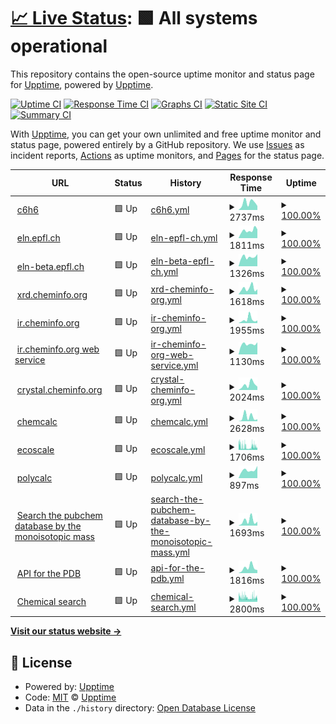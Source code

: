 # [📈 Live Status](https://demo.upptime.js.org): <!--live status--> **🟩 All systems operational**

This repository contains the open-source uptime monitor and status page for [Upptime](https://upptime.js.org), powered by [Upptime](https://github.com/upptime/upptime).

[![Uptime CI](https://github.com/kjappelbaum/cheminfo-status/workflows/Uptime%20CI/badge.svg)](https://github.com/upptime/upptime/actions?query=workflow%3A%22Uptime+CI%22)
[![Response Time CI](https://github.com/kjappelbaum/cheminfo-status/workflows/Response%20Time%20CI/badge.svg)](https://github.com/upptime/upptime/actions?query=workflow%3A%22Response+Time+CI%22)
[![Graphs CI](https://github.com/kjappelbaum/cheminfo-status/workflows/Graphs%20CI/badge.svg)](https://github.com/upptime/upptime/actions?query=workflow%3A%22Graphs+CI%22)
[![Static Site CI](https://github.com/kjappelbaum/cheminfo-status/workflows/Static%20Site%20CI/badge.svg)](https://github.com/upptime/upptime/actions?query=workflow%3A%22Static+Site+CI%22)
[![Summary CI](https://github.com/kjappelbaum/cheminfo-status/workflows/Summary%20CI/badge.svg)](https://github.com/upptime/upptime/actions?query=workflow%3A%22Summary+CI%22)

With [Upptime](https://upptime.js.org), you can get your own unlimited and free uptime monitor and status page, powered entirely by a GitHub repository. We use [Issues](https://github.com/upptime/upptime/issues) as incident reports, [Actions](https://github.com/upptime/upptime/actions) as uptime monitors, and [Pages](https://demo.upptime.js.org) for the status page.

<!--start: status pages-->
<!-- This summary is generated by Upptime (https://github.com/upptime/upptime) -->
<!-- Do not edit this manually, your changes will be overwritten -->
<!-- prettier-ignore -->
| URL | Status | History | Response Time | Uptime |
| --- | ------ | ------- | ------------- | ------ |
| <img alt="" src="https://favicons.githubusercontent.com/www.c6h6.org" height="13"> [c6h6](https://www.c6h6.org/) | 🟩 Up | [c6h6.yml](https://github.com/lpatiny/cheminfo-status/commits/HEAD/history/c6h6.yml) | <details><summary><img alt="Response time graph" src="./graphs/c6h6/response-time-week.png" height="20"> 2737ms</summary><br><a href="https://kjappelbaum.github.io/cheminfo-status/history/c6h6"><img alt="Response time 1548" src="https://img.shields.io/endpoint?url=https%3A%2F%2Fraw.githubusercontent.com%2Flpatiny%2Fcheminfo-status%2FHEAD%2Fapi%2Fc6h6%2Fresponse-time.json"></a><br><a href="https://kjappelbaum.github.io/cheminfo-status/history/c6h6"><img alt="24-hour response time 1550" src="https://img.shields.io/endpoint?url=https%3A%2F%2Fraw.githubusercontent.com%2Flpatiny%2Fcheminfo-status%2FHEAD%2Fapi%2Fc6h6%2Fresponse-time-day.json"></a><br><a href="https://kjappelbaum.github.io/cheminfo-status/history/c6h6"><img alt="7-day response time 2737" src="https://img.shields.io/endpoint?url=https%3A%2F%2Fraw.githubusercontent.com%2Flpatiny%2Fcheminfo-status%2FHEAD%2Fapi%2Fc6h6%2Fresponse-time-week.json"></a><br><a href="https://kjappelbaum.github.io/cheminfo-status/history/c6h6"><img alt="30-day response time 2668" src="https://img.shields.io/endpoint?url=https%3A%2F%2Fraw.githubusercontent.com%2Flpatiny%2Fcheminfo-status%2FHEAD%2Fapi%2Fc6h6%2Fresponse-time-month.json"></a><br><a href="https://kjappelbaum.github.io/cheminfo-status/history/c6h6"><img alt="1-year response time 1685" src="https://img.shields.io/endpoint?url=https%3A%2F%2Fraw.githubusercontent.com%2Flpatiny%2Fcheminfo-status%2FHEAD%2Fapi%2Fc6h6%2Fresponse-time-year.json"></a></details> | <details><summary><a href="https://kjappelbaum.github.io/cheminfo-status/history/c6h6">100.00%</a></summary><a href="https://kjappelbaum.github.io/cheminfo-status/history/c6h6"><img alt="All-time uptime 100.00%" src="https://img.shields.io/endpoint?url=https%3A%2F%2Fraw.githubusercontent.com%2Flpatiny%2Fcheminfo-status%2FHEAD%2Fapi%2Fc6h6%2Fuptime.json"></a><br><a href="https://kjappelbaum.github.io/cheminfo-status/history/c6h6"><img alt="24-hour uptime 100.00%" src="https://img.shields.io/endpoint?url=https%3A%2F%2Fraw.githubusercontent.com%2Flpatiny%2Fcheminfo-status%2FHEAD%2Fapi%2Fc6h6%2Fuptime-day.json"></a><br><a href="https://kjappelbaum.github.io/cheminfo-status/history/c6h6"><img alt="7-day uptime 100.00%" src="https://img.shields.io/endpoint?url=https%3A%2F%2Fraw.githubusercontent.com%2Flpatiny%2Fcheminfo-status%2FHEAD%2Fapi%2Fc6h6%2Fuptime-week.json"></a><br><a href="https://kjappelbaum.github.io/cheminfo-status/history/c6h6"><img alt="30-day uptime 100.00%" src="https://img.shields.io/endpoint?url=https%3A%2F%2Fraw.githubusercontent.com%2Flpatiny%2Fcheminfo-status%2FHEAD%2Fapi%2Fc6h6%2Fuptime-month.json"></a><br><a href="https://kjappelbaum.github.io/cheminfo-status/history/c6h6"><img alt="1-year uptime 100.00%" src="https://img.shields.io/endpoint?url=https%3A%2F%2Fraw.githubusercontent.com%2Flpatiny%2Fcheminfo-status%2FHEAD%2Fapi%2Fc6h6%2Fuptime-year.json"></a></details>
| <img alt="" src="https://favicons.githubusercontent.com/eln.epfl.ch" height="13"> [eln.epfl.ch](https://eln.epfl.ch) | 🟩 Up | [eln-epfl-ch.yml](https://github.com/lpatiny/cheminfo-status/commits/HEAD/history/eln-epfl-ch.yml) | <details><summary><img alt="Response time graph" src="./graphs/eln-epfl-ch/response-time-week.png" height="20"> 1811ms</summary><br><a href="https://kjappelbaum.github.io/cheminfo-status/history/eln-epfl-ch"><img alt="Response time 1608" src="https://img.shields.io/endpoint?url=https%3A%2F%2Fraw.githubusercontent.com%2Flpatiny%2Fcheminfo-status%2FHEAD%2Fapi%2Feln-epfl-ch%2Fresponse-time.json"></a><br><a href="https://kjappelbaum.github.io/cheminfo-status/history/eln-epfl-ch"><img alt="24-hour response time 2061" src="https://img.shields.io/endpoint?url=https%3A%2F%2Fraw.githubusercontent.com%2Flpatiny%2Fcheminfo-status%2FHEAD%2Fapi%2Feln-epfl-ch%2Fresponse-time-day.json"></a><br><a href="https://kjappelbaum.github.io/cheminfo-status/history/eln-epfl-ch"><img alt="7-day response time 1811" src="https://img.shields.io/endpoint?url=https%3A%2F%2Fraw.githubusercontent.com%2Flpatiny%2Fcheminfo-status%2FHEAD%2Fapi%2Feln-epfl-ch%2Fresponse-time-week.json"></a><br><a href="https://kjappelbaum.github.io/cheminfo-status/history/eln-epfl-ch"><img alt="30-day response time 1679" src="https://img.shields.io/endpoint?url=https%3A%2F%2Fraw.githubusercontent.com%2Flpatiny%2Fcheminfo-status%2FHEAD%2Fapi%2Feln-epfl-ch%2Fresponse-time-month.json"></a><br><a href="https://kjappelbaum.github.io/cheminfo-status/history/eln-epfl-ch"><img alt="1-year response time 1649" src="https://img.shields.io/endpoint?url=https%3A%2F%2Fraw.githubusercontent.com%2Flpatiny%2Fcheminfo-status%2FHEAD%2Fapi%2Feln-epfl-ch%2Fresponse-time-year.json"></a></details> | <details><summary><a href="https://kjappelbaum.github.io/cheminfo-status/history/eln-epfl-ch">100.00%</a></summary><a href="https://kjappelbaum.github.io/cheminfo-status/history/eln-epfl-ch"><img alt="All-time uptime 100.00%" src="https://img.shields.io/endpoint?url=https%3A%2F%2Fraw.githubusercontent.com%2Flpatiny%2Fcheminfo-status%2FHEAD%2Fapi%2Feln-epfl-ch%2Fuptime.json"></a><br><a href="https://kjappelbaum.github.io/cheminfo-status/history/eln-epfl-ch"><img alt="24-hour uptime 100.00%" src="https://img.shields.io/endpoint?url=https%3A%2F%2Fraw.githubusercontent.com%2Flpatiny%2Fcheminfo-status%2FHEAD%2Fapi%2Feln-epfl-ch%2Fuptime-day.json"></a><br><a href="https://kjappelbaum.github.io/cheminfo-status/history/eln-epfl-ch"><img alt="7-day uptime 100.00%" src="https://img.shields.io/endpoint?url=https%3A%2F%2Fraw.githubusercontent.com%2Flpatiny%2Fcheminfo-status%2FHEAD%2Fapi%2Feln-epfl-ch%2Fuptime-week.json"></a><br><a href="https://kjappelbaum.github.io/cheminfo-status/history/eln-epfl-ch"><img alt="30-day uptime 100.00%" src="https://img.shields.io/endpoint?url=https%3A%2F%2Fraw.githubusercontent.com%2Flpatiny%2Fcheminfo-status%2FHEAD%2Fapi%2Feln-epfl-ch%2Fuptime-month.json"></a><br><a href="https://kjappelbaum.github.io/cheminfo-status/history/eln-epfl-ch"><img alt="1-year uptime 100.00%" src="https://img.shields.io/endpoint?url=https%3A%2F%2Fraw.githubusercontent.com%2Flpatiny%2Fcheminfo-status%2FHEAD%2Fapi%2Feln-epfl-ch%2Fuptime-year.json"></a></details>
| <img alt="" src="https://favicons.githubusercontent.com/eln-beta.epfl.ch" height="13"> [eln-beta.epfl.ch](https://eln-beta.epfl.ch) | 🟩 Up | [eln-beta-epfl-ch.yml](https://github.com/lpatiny/cheminfo-status/commits/HEAD/history/eln-beta-epfl-ch.yml) | <details><summary><img alt="Response time graph" src="./graphs/eln-beta-epfl-ch/response-time-week.png" height="20"> 1326ms</summary><br><a href="https://kjappelbaum.github.io/cheminfo-status/history/eln-beta-epfl-ch"><img alt="Response time 1249" src="https://img.shields.io/endpoint?url=https%3A%2F%2Fraw.githubusercontent.com%2Flpatiny%2Fcheminfo-status%2FHEAD%2Fapi%2Feln-beta-epfl-ch%2Fresponse-time.json"></a><br><a href="https://kjappelbaum.github.io/cheminfo-status/history/eln-beta-epfl-ch"><img alt="24-hour response time 1713" src="https://img.shields.io/endpoint?url=https%3A%2F%2Fraw.githubusercontent.com%2Flpatiny%2Fcheminfo-status%2FHEAD%2Fapi%2Feln-beta-epfl-ch%2Fresponse-time-day.json"></a><br><a href="https://kjappelbaum.github.io/cheminfo-status/history/eln-beta-epfl-ch"><img alt="7-day response time 1326" src="https://img.shields.io/endpoint?url=https%3A%2F%2Fraw.githubusercontent.com%2Flpatiny%2Fcheminfo-status%2FHEAD%2Fapi%2Feln-beta-epfl-ch%2Fresponse-time-week.json"></a><br><a href="https://kjappelbaum.github.io/cheminfo-status/history/eln-beta-epfl-ch"><img alt="30-day response time 1290" src="https://img.shields.io/endpoint?url=https%3A%2F%2Fraw.githubusercontent.com%2Flpatiny%2Fcheminfo-status%2FHEAD%2Fapi%2Feln-beta-epfl-ch%2Fresponse-time-month.json"></a><br><a href="https://kjappelbaum.github.io/cheminfo-status/history/eln-beta-epfl-ch"><img alt="1-year response time 1264" src="https://img.shields.io/endpoint?url=https%3A%2F%2Fraw.githubusercontent.com%2Flpatiny%2Fcheminfo-status%2FHEAD%2Fapi%2Feln-beta-epfl-ch%2Fresponse-time-year.json"></a></details> | <details><summary><a href="https://kjappelbaum.github.io/cheminfo-status/history/eln-beta-epfl-ch">100.00%</a></summary><a href="https://kjappelbaum.github.io/cheminfo-status/history/eln-beta-epfl-ch"><img alt="All-time uptime 100.00%" src="https://img.shields.io/endpoint?url=https%3A%2F%2Fraw.githubusercontent.com%2Flpatiny%2Fcheminfo-status%2FHEAD%2Fapi%2Feln-beta-epfl-ch%2Fuptime.json"></a><br><a href="https://kjappelbaum.github.io/cheminfo-status/history/eln-beta-epfl-ch"><img alt="24-hour uptime 100.00%" src="https://img.shields.io/endpoint?url=https%3A%2F%2Fraw.githubusercontent.com%2Flpatiny%2Fcheminfo-status%2FHEAD%2Fapi%2Feln-beta-epfl-ch%2Fuptime-day.json"></a><br><a href="https://kjappelbaum.github.io/cheminfo-status/history/eln-beta-epfl-ch"><img alt="7-day uptime 100.00%" src="https://img.shields.io/endpoint?url=https%3A%2F%2Fraw.githubusercontent.com%2Flpatiny%2Fcheminfo-status%2FHEAD%2Fapi%2Feln-beta-epfl-ch%2Fuptime-week.json"></a><br><a href="https://kjappelbaum.github.io/cheminfo-status/history/eln-beta-epfl-ch"><img alt="30-day uptime 100.00%" src="https://img.shields.io/endpoint?url=https%3A%2F%2Fraw.githubusercontent.com%2Flpatiny%2Fcheminfo-status%2FHEAD%2Fapi%2Feln-beta-epfl-ch%2Fuptime-month.json"></a><br><a href="https://kjappelbaum.github.io/cheminfo-status/history/eln-beta-epfl-ch"><img alt="1-year uptime 100.00%" src="https://img.shields.io/endpoint?url=https%3A%2F%2Fraw.githubusercontent.com%2Flpatiny%2Fcheminfo-status%2FHEAD%2Fapi%2Feln-beta-epfl-ch%2Fuptime-year.json"></a></details>
| <img alt="" src="https://favicons.githubusercontent.com/xrd.cheminfo.org" height="13"> [xrd.cheminfo.org](https://xrd.cheminfo.org) | 🟩 Up | [xrd-cheminfo-org.yml](https://github.com/lpatiny/cheminfo-status/commits/HEAD/history/xrd-cheminfo-org.yml) | <details><summary><img alt="Response time graph" src="./graphs/xrd-cheminfo-org/response-time-week.png" height="20"> 1618ms</summary><br><a href="https://kjappelbaum.github.io/cheminfo-status/history/xrd-cheminfo-org"><img alt="Response time 1321" src="https://img.shields.io/endpoint?url=https%3A%2F%2Fraw.githubusercontent.com%2Flpatiny%2Fcheminfo-status%2FHEAD%2Fapi%2Fxrd-cheminfo-org%2Fresponse-time.json"></a><br><a href="https://kjappelbaum.github.io/cheminfo-status/history/xrd-cheminfo-org"><img alt="24-hour response time 1381" src="https://img.shields.io/endpoint?url=https%3A%2F%2Fraw.githubusercontent.com%2Flpatiny%2Fcheminfo-status%2FHEAD%2Fapi%2Fxrd-cheminfo-org%2Fresponse-time-day.json"></a><br><a href="https://kjappelbaum.github.io/cheminfo-status/history/xrd-cheminfo-org"><img alt="7-day response time 1618" src="https://img.shields.io/endpoint?url=https%3A%2F%2Fraw.githubusercontent.com%2Flpatiny%2Fcheminfo-status%2FHEAD%2Fapi%2Fxrd-cheminfo-org%2Fresponse-time-week.json"></a><br><a href="https://kjappelbaum.github.io/cheminfo-status/history/xrd-cheminfo-org"><img alt="30-day response time 2204" src="https://img.shields.io/endpoint?url=https%3A%2F%2Fraw.githubusercontent.com%2Flpatiny%2Fcheminfo-status%2FHEAD%2Fapi%2Fxrd-cheminfo-org%2Fresponse-time-month.json"></a><br><a href="https://kjappelbaum.github.io/cheminfo-status/history/xrd-cheminfo-org"><img alt="1-year response time 1446" src="https://img.shields.io/endpoint?url=https%3A%2F%2Fraw.githubusercontent.com%2Flpatiny%2Fcheminfo-status%2FHEAD%2Fapi%2Fxrd-cheminfo-org%2Fresponse-time-year.json"></a></details> | <details><summary><a href="https://kjappelbaum.github.io/cheminfo-status/history/xrd-cheminfo-org">100.00%</a></summary><a href="https://kjappelbaum.github.io/cheminfo-status/history/xrd-cheminfo-org"><img alt="All-time uptime 100.00%" src="https://img.shields.io/endpoint?url=https%3A%2F%2Fraw.githubusercontent.com%2Flpatiny%2Fcheminfo-status%2FHEAD%2Fapi%2Fxrd-cheminfo-org%2Fuptime.json"></a><br><a href="https://kjappelbaum.github.io/cheminfo-status/history/xrd-cheminfo-org"><img alt="24-hour uptime 100.00%" src="https://img.shields.io/endpoint?url=https%3A%2F%2Fraw.githubusercontent.com%2Flpatiny%2Fcheminfo-status%2FHEAD%2Fapi%2Fxrd-cheminfo-org%2Fuptime-day.json"></a><br><a href="https://kjappelbaum.github.io/cheminfo-status/history/xrd-cheminfo-org"><img alt="7-day uptime 100.00%" src="https://img.shields.io/endpoint?url=https%3A%2F%2Fraw.githubusercontent.com%2Flpatiny%2Fcheminfo-status%2FHEAD%2Fapi%2Fxrd-cheminfo-org%2Fuptime-week.json"></a><br><a href="https://kjappelbaum.github.io/cheminfo-status/history/xrd-cheminfo-org"><img alt="30-day uptime 100.00%" src="https://img.shields.io/endpoint?url=https%3A%2F%2Fraw.githubusercontent.com%2Flpatiny%2Fcheminfo-status%2FHEAD%2Fapi%2Fxrd-cheminfo-org%2Fuptime-month.json"></a><br><a href="https://kjappelbaum.github.io/cheminfo-status/history/xrd-cheminfo-org"><img alt="1-year uptime 100.00%" src="https://img.shields.io/endpoint?url=https%3A%2F%2Fraw.githubusercontent.com%2Flpatiny%2Fcheminfo-status%2FHEAD%2Fapi%2Fxrd-cheminfo-org%2Fuptime-year.json"></a></details>
| <img alt="" src="https://favicons.githubusercontent.com/ir.cheminfo.org" height="13"> [ir.cheminfo.org](https://ir.cheminfo.org) | 🟩 Up | [ir-cheminfo-org.yml](https://github.com/lpatiny/cheminfo-status/commits/HEAD/history/ir-cheminfo-org.yml) | <details><summary><img alt="Response time graph" src="./graphs/ir-cheminfo-org/response-time-week.png" height="20"> 1955ms</summary><br><a href="https://kjappelbaum.github.io/cheminfo-status/history/ir-cheminfo-org"><img alt="Response time 1118" src="https://img.shields.io/endpoint?url=https%3A%2F%2Fraw.githubusercontent.com%2Flpatiny%2Fcheminfo-status%2FHEAD%2Fapi%2Fir-cheminfo-org%2Fresponse-time.json"></a><br><a href="https://kjappelbaum.github.io/cheminfo-status/history/ir-cheminfo-org"><img alt="24-hour response time 1419" src="https://img.shields.io/endpoint?url=https%3A%2F%2Fraw.githubusercontent.com%2Flpatiny%2Fcheminfo-status%2FHEAD%2Fapi%2Fir-cheminfo-org%2Fresponse-time-day.json"></a><br><a href="https://kjappelbaum.github.io/cheminfo-status/history/ir-cheminfo-org"><img alt="7-day response time 1955" src="https://img.shields.io/endpoint?url=https%3A%2F%2Fraw.githubusercontent.com%2Flpatiny%2Fcheminfo-status%2FHEAD%2Fapi%2Fir-cheminfo-org%2Fresponse-time-week.json"></a><br><a href="https://kjappelbaum.github.io/cheminfo-status/history/ir-cheminfo-org"><img alt="30-day response time 2053" src="https://img.shields.io/endpoint?url=https%3A%2F%2Fraw.githubusercontent.com%2Flpatiny%2Fcheminfo-status%2FHEAD%2Fapi%2Fir-cheminfo-org%2Fresponse-time-month.json"></a><br><a href="https://kjappelbaum.github.io/cheminfo-status/history/ir-cheminfo-org"><img alt="1-year response time 1239" src="https://img.shields.io/endpoint?url=https%3A%2F%2Fraw.githubusercontent.com%2Flpatiny%2Fcheminfo-status%2FHEAD%2Fapi%2Fir-cheminfo-org%2Fresponse-time-year.json"></a></details> | <details><summary><a href="https://kjappelbaum.github.io/cheminfo-status/history/ir-cheminfo-org">100.00%</a></summary><a href="https://kjappelbaum.github.io/cheminfo-status/history/ir-cheminfo-org"><img alt="All-time uptime 100.00%" src="https://img.shields.io/endpoint?url=https%3A%2F%2Fraw.githubusercontent.com%2Flpatiny%2Fcheminfo-status%2FHEAD%2Fapi%2Fir-cheminfo-org%2Fuptime.json"></a><br><a href="https://kjappelbaum.github.io/cheminfo-status/history/ir-cheminfo-org"><img alt="24-hour uptime 100.00%" src="https://img.shields.io/endpoint?url=https%3A%2F%2Fraw.githubusercontent.com%2Flpatiny%2Fcheminfo-status%2FHEAD%2Fapi%2Fir-cheminfo-org%2Fuptime-day.json"></a><br><a href="https://kjappelbaum.github.io/cheminfo-status/history/ir-cheminfo-org"><img alt="7-day uptime 100.00%" src="https://img.shields.io/endpoint?url=https%3A%2F%2Fraw.githubusercontent.com%2Flpatiny%2Fcheminfo-status%2FHEAD%2Fapi%2Fir-cheminfo-org%2Fuptime-week.json"></a><br><a href="https://kjappelbaum.github.io/cheminfo-status/history/ir-cheminfo-org"><img alt="30-day uptime 100.00%" src="https://img.shields.io/endpoint?url=https%3A%2F%2Fraw.githubusercontent.com%2Flpatiny%2Fcheminfo-status%2FHEAD%2Fapi%2Fir-cheminfo-org%2Fuptime-month.json"></a><br><a href="https://kjappelbaum.github.io/cheminfo-status/history/ir-cheminfo-org"><img alt="1-year uptime 100.00%" src="https://img.shields.io/endpoint?url=https%3A%2F%2Fraw.githubusercontent.com%2Flpatiny%2Fcheminfo-status%2FHEAD%2Fapi%2Fir-cheminfo-org%2Fuptime-year.json"></a></details>
| <img alt="" src="https://favicons.githubusercontent.com/ir.cheminfo.org" height="13"> [ir.cheminfo.org web service](https://ir.cheminfo.org/api/v1/ir?smiles=CC) | 🟩 Up | [ir-cheminfo-org-web-service.yml](https://github.com/lpatiny/cheminfo-status/commits/HEAD/history/ir-cheminfo-org-web-service.yml) | <details><summary><img alt="Response time graph" src="./graphs/ir-cheminfo-org-web-service/response-time-week.png" height="20"> 1130ms</summary><br><a href="https://kjappelbaum.github.io/cheminfo-status/history/ir-cheminfo-org-web-service"><img alt="Response time 1088" src="https://img.shields.io/endpoint?url=https%3A%2F%2Fraw.githubusercontent.com%2Flpatiny%2Fcheminfo-status%2FHEAD%2Fapi%2Fir-cheminfo-org-web-service%2Fresponse-time.json"></a><br><a href="https://kjappelbaum.github.io/cheminfo-status/history/ir-cheminfo-org-web-service"><img alt="24-hour response time 1336" src="https://img.shields.io/endpoint?url=https%3A%2F%2Fraw.githubusercontent.com%2Flpatiny%2Fcheminfo-status%2FHEAD%2Fapi%2Fir-cheminfo-org-web-service%2Fresponse-time-day.json"></a><br><a href="https://kjappelbaum.github.io/cheminfo-status/history/ir-cheminfo-org-web-service"><img alt="7-day response time 1130" src="https://img.shields.io/endpoint?url=https%3A%2F%2Fraw.githubusercontent.com%2Flpatiny%2Fcheminfo-status%2FHEAD%2Fapi%2Fir-cheminfo-org-web-service%2Fresponse-time-week.json"></a><br><a href="https://kjappelbaum.github.io/cheminfo-status/history/ir-cheminfo-org-web-service"><img alt="30-day response time 1102" src="https://img.shields.io/endpoint?url=https%3A%2F%2Fraw.githubusercontent.com%2Flpatiny%2Fcheminfo-status%2FHEAD%2Fapi%2Fir-cheminfo-org-web-service%2Fresponse-time-month.json"></a><br><a href="https://kjappelbaum.github.io/cheminfo-status/history/ir-cheminfo-org-web-service"><img alt="1-year response time 1143" src="https://img.shields.io/endpoint?url=https%3A%2F%2Fraw.githubusercontent.com%2Flpatiny%2Fcheminfo-status%2FHEAD%2Fapi%2Fir-cheminfo-org-web-service%2Fresponse-time-year.json"></a></details> | <details><summary><a href="https://kjappelbaum.github.io/cheminfo-status/history/ir-cheminfo-org-web-service">100.00%</a></summary><a href="https://kjappelbaum.github.io/cheminfo-status/history/ir-cheminfo-org-web-service"><img alt="All-time uptime 100.00%" src="https://img.shields.io/endpoint?url=https%3A%2F%2Fraw.githubusercontent.com%2Flpatiny%2Fcheminfo-status%2FHEAD%2Fapi%2Fir-cheminfo-org-web-service%2Fuptime.json"></a><br><a href="https://kjappelbaum.github.io/cheminfo-status/history/ir-cheminfo-org-web-service"><img alt="24-hour uptime 100.00%" src="https://img.shields.io/endpoint?url=https%3A%2F%2Fraw.githubusercontent.com%2Flpatiny%2Fcheminfo-status%2FHEAD%2Fapi%2Fir-cheminfo-org-web-service%2Fuptime-day.json"></a><br><a href="https://kjappelbaum.github.io/cheminfo-status/history/ir-cheminfo-org-web-service"><img alt="7-day uptime 100.00%" src="https://img.shields.io/endpoint?url=https%3A%2F%2Fraw.githubusercontent.com%2Flpatiny%2Fcheminfo-status%2FHEAD%2Fapi%2Fir-cheminfo-org-web-service%2Fuptime-week.json"></a><br><a href="https://kjappelbaum.github.io/cheminfo-status/history/ir-cheminfo-org-web-service"><img alt="30-day uptime 100.00%" src="https://img.shields.io/endpoint?url=https%3A%2F%2Fraw.githubusercontent.com%2Flpatiny%2Fcheminfo-status%2FHEAD%2Fapi%2Fir-cheminfo-org-web-service%2Fuptime-month.json"></a><br><a href="https://kjappelbaum.github.io/cheminfo-status/history/ir-cheminfo-org-web-service"><img alt="1-year uptime 100.00%" src="https://img.shields.io/endpoint?url=https%3A%2F%2Fraw.githubusercontent.com%2Flpatiny%2Fcheminfo-status%2FHEAD%2Fapi%2Fir-cheminfo-org-web-service%2Fuptime-year.json"></a></details>
| <img alt="" src="https://favicons.githubusercontent.com/crystal.cheminfo.org" height="13"> [crystal.cheminfo.org](https://crystal.cheminfo.org/) | 🟩 Up | [crystal-cheminfo-org.yml](https://github.com/lpatiny/cheminfo-status/commits/HEAD/history/crystal-cheminfo-org.yml) | <details><summary><img alt="Response time graph" src="./graphs/crystal-cheminfo-org/response-time-week.png" height="20"> 2024ms</summary><br><a href="https://kjappelbaum.github.io/cheminfo-status/history/crystal-cheminfo-org"><img alt="Response time 1100" src="https://img.shields.io/endpoint?url=https%3A%2F%2Fraw.githubusercontent.com%2Flpatiny%2Fcheminfo-status%2FHEAD%2Fapi%2Fcrystal-cheminfo-org%2Fresponse-time.json"></a><br><a href="https://kjappelbaum.github.io/cheminfo-status/history/crystal-cheminfo-org"><img alt="24-hour response time 1282" src="https://img.shields.io/endpoint?url=https%3A%2F%2Fraw.githubusercontent.com%2Flpatiny%2Fcheminfo-status%2FHEAD%2Fapi%2Fcrystal-cheminfo-org%2Fresponse-time-day.json"></a><br><a href="https://kjappelbaum.github.io/cheminfo-status/history/crystal-cheminfo-org"><img alt="7-day response time 2024" src="https://img.shields.io/endpoint?url=https%3A%2F%2Fraw.githubusercontent.com%2Flpatiny%2Fcheminfo-status%2FHEAD%2Fapi%2Fcrystal-cheminfo-org%2Fresponse-time-week.json"></a><br><a href="https://kjappelbaum.github.io/cheminfo-status/history/crystal-cheminfo-org"><img alt="30-day response time 2075" src="https://img.shields.io/endpoint?url=https%3A%2F%2Fraw.githubusercontent.com%2Flpatiny%2Fcheminfo-status%2FHEAD%2Fapi%2Fcrystal-cheminfo-org%2Fresponse-time-month.json"></a><br><a href="https://kjappelbaum.github.io/cheminfo-status/history/crystal-cheminfo-org"><img alt="1-year response time 1202" src="https://img.shields.io/endpoint?url=https%3A%2F%2Fraw.githubusercontent.com%2Flpatiny%2Fcheminfo-status%2FHEAD%2Fapi%2Fcrystal-cheminfo-org%2Fresponse-time-year.json"></a></details> | <details><summary><a href="https://kjappelbaum.github.io/cheminfo-status/history/crystal-cheminfo-org">100.00%</a></summary><a href="https://kjappelbaum.github.io/cheminfo-status/history/crystal-cheminfo-org"><img alt="All-time uptime 100.00%" src="https://img.shields.io/endpoint?url=https%3A%2F%2Fraw.githubusercontent.com%2Flpatiny%2Fcheminfo-status%2FHEAD%2Fapi%2Fcrystal-cheminfo-org%2Fuptime.json"></a><br><a href="https://kjappelbaum.github.io/cheminfo-status/history/crystal-cheminfo-org"><img alt="24-hour uptime 100.00%" src="https://img.shields.io/endpoint?url=https%3A%2F%2Fraw.githubusercontent.com%2Flpatiny%2Fcheminfo-status%2FHEAD%2Fapi%2Fcrystal-cheminfo-org%2Fuptime-day.json"></a><br><a href="https://kjappelbaum.github.io/cheminfo-status/history/crystal-cheminfo-org"><img alt="7-day uptime 100.00%" src="https://img.shields.io/endpoint?url=https%3A%2F%2Fraw.githubusercontent.com%2Flpatiny%2Fcheminfo-status%2FHEAD%2Fapi%2Fcrystal-cheminfo-org%2Fuptime-week.json"></a><br><a href="https://kjappelbaum.github.io/cheminfo-status/history/crystal-cheminfo-org"><img alt="30-day uptime 100.00%" src="https://img.shields.io/endpoint?url=https%3A%2F%2Fraw.githubusercontent.com%2Flpatiny%2Fcheminfo-status%2FHEAD%2Fapi%2Fcrystal-cheminfo-org%2Fuptime-month.json"></a><br><a href="https://kjappelbaum.github.io/cheminfo-status/history/crystal-cheminfo-org"><img alt="1-year uptime 100.00%" src="https://img.shields.io/endpoint?url=https%3A%2F%2Fraw.githubusercontent.com%2Flpatiny%2Fcheminfo-status%2FHEAD%2Fapi%2Fcrystal-cheminfo-org%2Fuptime-year.json"></a></details>
| <img alt="" src="https://favicons.githubusercontent.com/www.chemcalc.org" height="13"> [chemcalc](https://www.chemcalc.org/) | 🟩 Up | [chemcalc.yml](https://github.com/lpatiny/cheminfo-status/commits/HEAD/history/chemcalc.yml) | <details><summary><img alt="Response time graph" src="./graphs/chemcalc/response-time-week.png" height="20"> 2628ms</summary><br><a href="https://kjappelbaum.github.io/cheminfo-status/history/chemcalc"><img alt="Response time 1105" src="https://img.shields.io/endpoint?url=https%3A%2F%2Fraw.githubusercontent.com%2Flpatiny%2Fcheminfo-status%2FHEAD%2Fapi%2Fchemcalc%2Fresponse-time.json"></a><br><a href="https://kjappelbaum.github.io/cheminfo-status/history/chemcalc"><img alt="24-hour response time 1198" src="https://img.shields.io/endpoint?url=https%3A%2F%2Fraw.githubusercontent.com%2Flpatiny%2Fcheminfo-status%2FHEAD%2Fapi%2Fchemcalc%2Fresponse-time-day.json"></a><br><a href="https://kjappelbaum.github.io/cheminfo-status/history/chemcalc"><img alt="7-day response time 2628" src="https://img.shields.io/endpoint?url=https%3A%2F%2Fraw.githubusercontent.com%2Flpatiny%2Fcheminfo-status%2FHEAD%2Fapi%2Fchemcalc%2Fresponse-time-week.json"></a><br><a href="https://kjappelbaum.github.io/cheminfo-status/history/chemcalc"><img alt="30-day response time 2216" src="https://img.shields.io/endpoint?url=https%3A%2F%2Fraw.githubusercontent.com%2Flpatiny%2Fcheminfo-status%2FHEAD%2Fapi%2Fchemcalc%2Fresponse-time-month.json"></a><br><a href="https://kjappelbaum.github.io/cheminfo-status/history/chemcalc"><img alt="1-year response time 1180" src="https://img.shields.io/endpoint?url=https%3A%2F%2Fraw.githubusercontent.com%2Flpatiny%2Fcheminfo-status%2FHEAD%2Fapi%2Fchemcalc%2Fresponse-time-year.json"></a></details> | <details><summary><a href="https://kjappelbaum.github.io/cheminfo-status/history/chemcalc">100.00%</a></summary><a href="https://kjappelbaum.github.io/cheminfo-status/history/chemcalc"><img alt="All-time uptime 100.00%" src="https://img.shields.io/endpoint?url=https%3A%2F%2Fraw.githubusercontent.com%2Flpatiny%2Fcheminfo-status%2FHEAD%2Fapi%2Fchemcalc%2Fuptime.json"></a><br><a href="https://kjappelbaum.github.io/cheminfo-status/history/chemcalc"><img alt="24-hour uptime 100.00%" src="https://img.shields.io/endpoint?url=https%3A%2F%2Fraw.githubusercontent.com%2Flpatiny%2Fcheminfo-status%2FHEAD%2Fapi%2Fchemcalc%2Fuptime-day.json"></a><br><a href="https://kjappelbaum.github.io/cheminfo-status/history/chemcalc"><img alt="7-day uptime 100.00%" src="https://img.shields.io/endpoint?url=https%3A%2F%2Fraw.githubusercontent.com%2Flpatiny%2Fcheminfo-status%2FHEAD%2Fapi%2Fchemcalc%2Fuptime-week.json"></a><br><a href="https://kjappelbaum.github.io/cheminfo-status/history/chemcalc"><img alt="30-day uptime 100.00%" src="https://img.shields.io/endpoint?url=https%3A%2F%2Fraw.githubusercontent.com%2Flpatiny%2Fcheminfo-status%2FHEAD%2Fapi%2Fchemcalc%2Fuptime-month.json"></a><br><a href="https://kjappelbaum.github.io/cheminfo-status/history/chemcalc"><img alt="1-year uptime 100.00%" src="https://img.shields.io/endpoint?url=https%3A%2F%2Fraw.githubusercontent.com%2Flpatiny%2Fcheminfo-status%2FHEAD%2Fapi%2Fchemcalc%2Fuptime-year.json"></a></details>
| <img alt="" src="https://favicons.githubusercontent.com/ecoscale.cheminfo.org" height="13"> [ecoscale](http://ecoscale.cheminfo.org/) | 🟩 Up | [ecoscale.yml](https://github.com/lpatiny/cheminfo-status/commits/HEAD/history/ecoscale.yml) | <details><summary><img alt="Response time graph" src="./graphs/ecoscale/response-time-week.png" height="20"> 1706ms</summary><br><a href="https://kjappelbaum.github.io/cheminfo-status/history/ecoscale"><img alt="Response time 1476" src="https://img.shields.io/endpoint?url=https%3A%2F%2Fraw.githubusercontent.com%2Flpatiny%2Fcheminfo-status%2FHEAD%2Fapi%2Fecoscale%2Fresponse-time.json"></a><br><a href="https://kjappelbaum.github.io/cheminfo-status/history/ecoscale"><img alt="24-hour response time 2362" src="https://img.shields.io/endpoint?url=https%3A%2F%2Fraw.githubusercontent.com%2Flpatiny%2Fcheminfo-status%2FHEAD%2Fapi%2Fecoscale%2Fresponse-time-day.json"></a><br><a href="https://kjappelbaum.github.io/cheminfo-status/history/ecoscale"><img alt="7-day response time 1706" src="https://img.shields.io/endpoint?url=https%3A%2F%2Fraw.githubusercontent.com%2Flpatiny%2Fcheminfo-status%2FHEAD%2Fapi%2Fecoscale%2Fresponse-time-week.json"></a><br><a href="https://kjappelbaum.github.io/cheminfo-status/history/ecoscale"><img alt="30-day response time 1704" src="https://img.shields.io/endpoint?url=https%3A%2F%2Fraw.githubusercontent.com%2Flpatiny%2Fcheminfo-status%2FHEAD%2Fapi%2Fecoscale%2Fresponse-time-month.json"></a><br><a href="https://kjappelbaum.github.io/cheminfo-status/history/ecoscale"><img alt="1-year response time 1495" src="https://img.shields.io/endpoint?url=https%3A%2F%2Fraw.githubusercontent.com%2Flpatiny%2Fcheminfo-status%2FHEAD%2Fapi%2Fecoscale%2Fresponse-time-year.json"></a></details> | <details><summary><a href="https://kjappelbaum.github.io/cheminfo-status/history/ecoscale">100.00%</a></summary><a href="https://kjappelbaum.github.io/cheminfo-status/history/ecoscale"><img alt="All-time uptime 100.00%" src="https://img.shields.io/endpoint?url=https%3A%2F%2Fraw.githubusercontent.com%2Flpatiny%2Fcheminfo-status%2FHEAD%2Fapi%2Fecoscale%2Fuptime.json"></a><br><a href="https://kjappelbaum.github.io/cheminfo-status/history/ecoscale"><img alt="24-hour uptime 100.00%" src="https://img.shields.io/endpoint?url=https%3A%2F%2Fraw.githubusercontent.com%2Flpatiny%2Fcheminfo-status%2FHEAD%2Fapi%2Fecoscale%2Fuptime-day.json"></a><br><a href="https://kjappelbaum.github.io/cheminfo-status/history/ecoscale"><img alt="7-day uptime 100.00%" src="https://img.shields.io/endpoint?url=https%3A%2F%2Fraw.githubusercontent.com%2Flpatiny%2Fcheminfo-status%2FHEAD%2Fapi%2Fecoscale%2Fuptime-week.json"></a><br><a href="https://kjappelbaum.github.io/cheminfo-status/history/ecoscale"><img alt="30-day uptime 100.00%" src="https://img.shields.io/endpoint?url=https%3A%2F%2Fraw.githubusercontent.com%2Flpatiny%2Fcheminfo-status%2FHEAD%2Fapi%2Fecoscale%2Fuptime-month.json"></a><br><a href="https://kjappelbaum.github.io/cheminfo-status/history/ecoscale"><img alt="1-year uptime 100.00%" src="https://img.shields.io/endpoint?url=https%3A%2F%2Fraw.githubusercontent.com%2Flpatiny%2Fcheminfo-status%2FHEAD%2Fapi%2Fecoscale%2Fuptime-year.json"></a></details>
| <img alt="" src="https://favicons.githubusercontent.com/www.polycalc.org" height="13"> [polycalc](https://www.polycalc.org/) | 🟩 Up | [polycalc.yml](https://github.com/lpatiny/cheminfo-status/commits/HEAD/history/polycalc.yml) | <details><summary><img alt="Response time graph" src="./graphs/polycalc/response-time-week.png" height="20"> 897ms</summary><br><a href="https://kjappelbaum.github.io/cheminfo-status/history/polycalc"><img alt="Response time 1030" src="https://img.shields.io/endpoint?url=https%3A%2F%2Fraw.githubusercontent.com%2Flpatiny%2Fcheminfo-status%2FHEAD%2Fapi%2Fpolycalc%2Fresponse-time.json"></a><br><a href="https://kjappelbaum.github.io/cheminfo-status/history/polycalc"><img alt="24-hour response time 1341" src="https://img.shields.io/endpoint?url=https%3A%2F%2Fraw.githubusercontent.com%2Flpatiny%2Fcheminfo-status%2FHEAD%2Fapi%2Fpolycalc%2Fresponse-time-day.json"></a><br><a href="https://kjappelbaum.github.io/cheminfo-status/history/polycalc"><img alt="7-day response time 897" src="https://img.shields.io/endpoint?url=https%3A%2F%2Fraw.githubusercontent.com%2Flpatiny%2Fcheminfo-status%2FHEAD%2Fapi%2Fpolycalc%2Fresponse-time-week.json"></a><br><a href="https://kjappelbaum.github.io/cheminfo-status/history/polycalc"><img alt="30-day response time 1250" src="https://img.shields.io/endpoint?url=https%3A%2F%2Fraw.githubusercontent.com%2Flpatiny%2Fcheminfo-status%2FHEAD%2Fapi%2Fpolycalc%2Fresponse-time-month.json"></a><br><a href="https://kjappelbaum.github.io/cheminfo-status/history/polycalc"><img alt="1-year response time 1087" src="https://img.shields.io/endpoint?url=https%3A%2F%2Fraw.githubusercontent.com%2Flpatiny%2Fcheminfo-status%2FHEAD%2Fapi%2Fpolycalc%2Fresponse-time-year.json"></a></details> | <details><summary><a href="https://kjappelbaum.github.io/cheminfo-status/history/polycalc">100.00%</a></summary><a href="https://kjappelbaum.github.io/cheminfo-status/history/polycalc"><img alt="All-time uptime 100.00%" src="https://img.shields.io/endpoint?url=https%3A%2F%2Fraw.githubusercontent.com%2Flpatiny%2Fcheminfo-status%2FHEAD%2Fapi%2Fpolycalc%2Fuptime.json"></a><br><a href="https://kjappelbaum.github.io/cheminfo-status/history/polycalc"><img alt="24-hour uptime 100.00%" src="https://img.shields.io/endpoint?url=https%3A%2F%2Fraw.githubusercontent.com%2Flpatiny%2Fcheminfo-status%2FHEAD%2Fapi%2Fpolycalc%2Fuptime-day.json"></a><br><a href="https://kjappelbaum.github.io/cheminfo-status/history/polycalc"><img alt="7-day uptime 100.00%" src="https://img.shields.io/endpoint?url=https%3A%2F%2Fraw.githubusercontent.com%2Flpatiny%2Fcheminfo-status%2FHEAD%2Fapi%2Fpolycalc%2Fuptime-week.json"></a><br><a href="https://kjappelbaum.github.io/cheminfo-status/history/polycalc"><img alt="30-day uptime 100.00%" src="https://img.shields.io/endpoint?url=https%3A%2F%2Fraw.githubusercontent.com%2Flpatiny%2Fcheminfo-status%2FHEAD%2Fapi%2Fpolycalc%2Fuptime-month.json"></a><br><a href="https://kjappelbaum.github.io/cheminfo-status/history/polycalc"><img alt="1-year uptime 100.00%" src="https://img.shields.io/endpoint?url=https%3A%2F%2Fraw.githubusercontent.com%2Flpatiny%2Fcheminfo-status%2FHEAD%2Fapi%2Fpolycalc%2Fuptime-year.json"></a></details>
| <img alt="" src="https://favicons.githubusercontent.com/pubchem.cheminfo.org" height="13"> [Search the pubchem database by the monoisotopic mass](https://pubchem.cheminfo.org/) | 🟩 Up | [search-the-pubchem-database-by-the-monoisotopic-mass.yml](https://github.com/lpatiny/cheminfo-status/commits/HEAD/history/search-the-pubchem-database-by-the-monoisotopic-mass.yml) | <details><summary><img alt="Response time graph" src="./graphs/search-the-pubchem-database-by-the-monoisotopic-mass/response-time-week.png" height="20"> 1693ms</summary><br><a href="https://kjappelbaum.github.io/cheminfo-status/history/search-the-pubchem-database-by-the-monoisotopic-mass"><img alt="Response time 951" src="https://img.shields.io/endpoint?url=https%3A%2F%2Fraw.githubusercontent.com%2Flpatiny%2Fcheminfo-status%2FHEAD%2Fapi%2Fsearch-the-pubchem-database-by-the-monoisotopic-mass%2Fresponse-time.json"></a><br><a href="https://kjappelbaum.github.io/cheminfo-status/history/search-the-pubchem-database-by-the-monoisotopic-mass"><img alt="24-hour response time 1336" src="https://img.shields.io/endpoint?url=https%3A%2F%2Fraw.githubusercontent.com%2Flpatiny%2Fcheminfo-status%2FHEAD%2Fapi%2Fsearch-the-pubchem-database-by-the-monoisotopic-mass%2Fresponse-time-day.json"></a><br><a href="https://kjappelbaum.github.io/cheminfo-status/history/search-the-pubchem-database-by-the-monoisotopic-mass"><img alt="7-day response time 1693" src="https://img.shields.io/endpoint?url=https%3A%2F%2Fraw.githubusercontent.com%2Flpatiny%2Fcheminfo-status%2FHEAD%2Fapi%2Fsearch-the-pubchem-database-by-the-monoisotopic-mass%2Fresponse-time-week.json"></a><br><a href="https://kjappelbaum.github.io/cheminfo-status/history/search-the-pubchem-database-by-the-monoisotopic-mass"><img alt="30-day response time 1672" src="https://img.shields.io/endpoint?url=https%3A%2F%2Fraw.githubusercontent.com%2Flpatiny%2Fcheminfo-status%2FHEAD%2Fapi%2Fsearch-the-pubchem-database-by-the-monoisotopic-mass%2Fresponse-time-month.json"></a><br><a href="https://kjappelbaum.github.io/cheminfo-status/history/search-the-pubchem-database-by-the-monoisotopic-mass"><img alt="1-year response time 1042" src="https://img.shields.io/endpoint?url=https%3A%2F%2Fraw.githubusercontent.com%2Flpatiny%2Fcheminfo-status%2FHEAD%2Fapi%2Fsearch-the-pubchem-database-by-the-monoisotopic-mass%2Fresponse-time-year.json"></a></details> | <details><summary><a href="https://kjappelbaum.github.io/cheminfo-status/history/search-the-pubchem-database-by-the-monoisotopic-mass">100.00%</a></summary><a href="https://kjappelbaum.github.io/cheminfo-status/history/search-the-pubchem-database-by-the-monoisotopic-mass"><img alt="All-time uptime 100.00%" src="https://img.shields.io/endpoint?url=https%3A%2F%2Fraw.githubusercontent.com%2Flpatiny%2Fcheminfo-status%2FHEAD%2Fapi%2Fsearch-the-pubchem-database-by-the-monoisotopic-mass%2Fuptime.json"></a><br><a href="https://kjappelbaum.github.io/cheminfo-status/history/search-the-pubchem-database-by-the-monoisotopic-mass"><img alt="24-hour uptime 100.00%" src="https://img.shields.io/endpoint?url=https%3A%2F%2Fraw.githubusercontent.com%2Flpatiny%2Fcheminfo-status%2FHEAD%2Fapi%2Fsearch-the-pubchem-database-by-the-monoisotopic-mass%2Fuptime-day.json"></a><br><a href="https://kjappelbaum.github.io/cheminfo-status/history/search-the-pubchem-database-by-the-monoisotopic-mass"><img alt="7-day uptime 100.00%" src="https://img.shields.io/endpoint?url=https%3A%2F%2Fraw.githubusercontent.com%2Flpatiny%2Fcheminfo-status%2FHEAD%2Fapi%2Fsearch-the-pubchem-database-by-the-monoisotopic-mass%2Fuptime-week.json"></a><br><a href="https://kjappelbaum.github.io/cheminfo-status/history/search-the-pubchem-database-by-the-monoisotopic-mass"><img alt="30-day uptime 100.00%" src="https://img.shields.io/endpoint?url=https%3A%2F%2Fraw.githubusercontent.com%2Flpatiny%2Fcheminfo-status%2FHEAD%2Fapi%2Fsearch-the-pubchem-database-by-the-monoisotopic-mass%2Fuptime-month.json"></a><br><a href="https://kjappelbaum.github.io/cheminfo-status/history/search-the-pubchem-database-by-the-monoisotopic-mass"><img alt="1-year uptime 100.00%" src="https://img.shields.io/endpoint?url=https%3A%2F%2Fraw.githubusercontent.com%2Flpatiny%2Fcheminfo-status%2FHEAD%2Fapi%2Fsearch-the-pubchem-database-by-the-monoisotopic-mass%2Fuptime-year.json"></a></details>
| <img alt="" src="https://favicons.githubusercontent.com/pdb.cheminfo.org" height="13"> [API for the PDB](https://pdb.cheminfo.org/) | 🟩 Up | [api-for-the-pdb.yml](https://github.com/lpatiny/cheminfo-status/commits/HEAD/history/api-for-the-pdb.yml) | <details><summary><img alt="Response time graph" src="./graphs/api-for-the-pdb/response-time-week.png" height="20"> 1816ms</summary><br><a href="https://kjappelbaum.github.io/cheminfo-status/history/api-for-the-pdb"><img alt="Response time 947" src="https://img.shields.io/endpoint?url=https%3A%2F%2Fraw.githubusercontent.com%2Flpatiny%2Fcheminfo-status%2FHEAD%2Fapi%2Fapi-for-the-pdb%2Fresponse-time.json"></a><br><a href="https://kjappelbaum.github.io/cheminfo-status/history/api-for-the-pdb"><img alt="24-hour response time 1018" src="https://img.shields.io/endpoint?url=https%3A%2F%2Fraw.githubusercontent.com%2Flpatiny%2Fcheminfo-status%2FHEAD%2Fapi%2Fapi-for-the-pdb%2Fresponse-time-day.json"></a><br><a href="https://kjappelbaum.github.io/cheminfo-status/history/api-for-the-pdb"><img alt="7-day response time 1816" src="https://img.shields.io/endpoint?url=https%3A%2F%2Fraw.githubusercontent.com%2Flpatiny%2Fcheminfo-status%2FHEAD%2Fapi%2Fapi-for-the-pdb%2Fresponse-time-week.json"></a><br><a href="https://kjappelbaum.github.io/cheminfo-status/history/api-for-the-pdb"><img alt="30-day response time 1460" src="https://img.shields.io/endpoint?url=https%3A%2F%2Fraw.githubusercontent.com%2Flpatiny%2Fcheminfo-status%2FHEAD%2Fapi%2Fapi-for-the-pdb%2Fresponse-time-month.json"></a><br><a href="https://kjappelbaum.github.io/cheminfo-status/history/api-for-the-pdb"><img alt="1-year response time 1025" src="https://img.shields.io/endpoint?url=https%3A%2F%2Fraw.githubusercontent.com%2Flpatiny%2Fcheminfo-status%2FHEAD%2Fapi%2Fapi-for-the-pdb%2Fresponse-time-year.json"></a></details> | <details><summary><a href="https://kjappelbaum.github.io/cheminfo-status/history/api-for-the-pdb">100.00%</a></summary><a href="https://kjappelbaum.github.io/cheminfo-status/history/api-for-the-pdb"><img alt="All-time uptime 100.00%" src="https://img.shields.io/endpoint?url=https%3A%2F%2Fraw.githubusercontent.com%2Flpatiny%2Fcheminfo-status%2FHEAD%2Fapi%2Fapi-for-the-pdb%2Fuptime.json"></a><br><a href="https://kjappelbaum.github.io/cheminfo-status/history/api-for-the-pdb"><img alt="24-hour uptime 100.00%" src="https://img.shields.io/endpoint?url=https%3A%2F%2Fraw.githubusercontent.com%2Flpatiny%2Fcheminfo-status%2FHEAD%2Fapi%2Fapi-for-the-pdb%2Fuptime-day.json"></a><br><a href="https://kjappelbaum.github.io/cheminfo-status/history/api-for-the-pdb"><img alt="7-day uptime 100.00%" src="https://img.shields.io/endpoint?url=https%3A%2F%2Fraw.githubusercontent.com%2Flpatiny%2Fcheminfo-status%2FHEAD%2Fapi%2Fapi-for-the-pdb%2Fuptime-week.json"></a><br><a href="https://kjappelbaum.github.io/cheminfo-status/history/api-for-the-pdb"><img alt="30-day uptime 100.00%" src="https://img.shields.io/endpoint?url=https%3A%2F%2Fraw.githubusercontent.com%2Flpatiny%2Fcheminfo-status%2FHEAD%2Fapi%2Fapi-for-the-pdb%2Fuptime-month.json"></a><br><a href="https://kjappelbaum.github.io/cheminfo-status/history/api-for-the-pdb"><img alt="1-year uptime 100.00%" src="https://img.shields.io/endpoint?url=https%3A%2F%2Fraw.githubusercontent.com%2Flpatiny%2Fcheminfo-status%2FHEAD%2Fapi%2Fapi-for-the-pdb%2Fuptime-year.json"></a></details>
| <img alt="" src="https://favicons.githubusercontent.com/mastersearch.chemexper.com" height="13"> [Chemical search](https://mastersearch.chemexper.com/search/reference/json2/quick/) | 🟩 Up | [chemical-search.yml](https://github.com/lpatiny/cheminfo-status/commits/HEAD/history/chemical-search.yml) | <details><summary><img alt="Response time graph" src="./graphs/chemical-search/response-time-week.png" height="20"> 2800ms</summary><br><a href="https://kjappelbaum.github.io/cheminfo-status/history/chemical-search"><img alt="Response time 2728" src="https://img.shields.io/endpoint?url=https%3A%2F%2Fraw.githubusercontent.com%2Flpatiny%2Fcheminfo-status%2FHEAD%2Fapi%2Fchemical-search%2Fresponse-time.json"></a><br><a href="https://kjappelbaum.github.io/cheminfo-status/history/chemical-search"><img alt="24-hour response time 2577" src="https://img.shields.io/endpoint?url=https%3A%2F%2Fraw.githubusercontent.com%2Flpatiny%2Fcheminfo-status%2FHEAD%2Fapi%2Fchemical-search%2Fresponse-time-day.json"></a><br><a href="https://kjappelbaum.github.io/cheminfo-status/history/chemical-search"><img alt="7-day response time 2800" src="https://img.shields.io/endpoint?url=https%3A%2F%2Fraw.githubusercontent.com%2Flpatiny%2Fcheminfo-status%2FHEAD%2Fapi%2Fchemical-search%2Fresponse-time-week.json"></a><br><a href="https://kjappelbaum.github.io/cheminfo-status/history/chemical-search"><img alt="30-day response time 2991" src="https://img.shields.io/endpoint?url=https%3A%2F%2Fraw.githubusercontent.com%2Flpatiny%2Fcheminfo-status%2FHEAD%2Fapi%2Fchemical-search%2Fresponse-time-month.json"></a><br><a href="https://kjappelbaum.github.io/cheminfo-status/history/chemical-search"><img alt="1-year response time 2728" src="https://img.shields.io/endpoint?url=https%3A%2F%2Fraw.githubusercontent.com%2Flpatiny%2Fcheminfo-status%2FHEAD%2Fapi%2Fchemical-search%2Fresponse-time-year.json"></a></details> | <details><summary><a href="https://kjappelbaum.github.io/cheminfo-status/history/chemical-search">100.00%</a></summary><a href="https://kjappelbaum.github.io/cheminfo-status/history/chemical-search"><img alt="All-time uptime 100.00%" src="https://img.shields.io/endpoint?url=https%3A%2F%2Fraw.githubusercontent.com%2Flpatiny%2Fcheminfo-status%2FHEAD%2Fapi%2Fchemical-search%2Fuptime.json"></a><br><a href="https://kjappelbaum.github.io/cheminfo-status/history/chemical-search"><img alt="24-hour uptime 100.00%" src="https://img.shields.io/endpoint?url=https%3A%2F%2Fraw.githubusercontent.com%2Flpatiny%2Fcheminfo-status%2FHEAD%2Fapi%2Fchemical-search%2Fuptime-day.json"></a><br><a href="https://kjappelbaum.github.io/cheminfo-status/history/chemical-search"><img alt="7-day uptime 100.00%" src="https://img.shields.io/endpoint?url=https%3A%2F%2Fraw.githubusercontent.com%2Flpatiny%2Fcheminfo-status%2FHEAD%2Fapi%2Fchemical-search%2Fuptime-week.json"></a><br><a href="https://kjappelbaum.github.io/cheminfo-status/history/chemical-search"><img alt="30-day uptime 100.00%" src="https://img.shields.io/endpoint?url=https%3A%2F%2Fraw.githubusercontent.com%2Flpatiny%2Fcheminfo-status%2FHEAD%2Fapi%2Fchemical-search%2Fuptime-month.json"></a><br><a href="https://kjappelbaum.github.io/cheminfo-status/history/chemical-search"><img alt="1-year uptime 100.00%" src="https://img.shields.io/endpoint?url=https%3A%2F%2Fraw.githubusercontent.com%2Flpatiny%2Fcheminfo-status%2FHEAD%2Fapi%2Fchemical-search%2Fuptime-year.json"></a></details>

<!--end: status pages-->

[**Visit our status website →**](https://demo.upptime.js.org)

## 📄 License

- Powered by: [Upptime](https://github.com/upptime/upptime)
- Code: [MIT](./LICENSE) © [Upptime](https://upptime.js.org)
- Data in the `./history` directory: [Open Database License](https://opendatacommons.org/licenses/odbl/1-0/)
